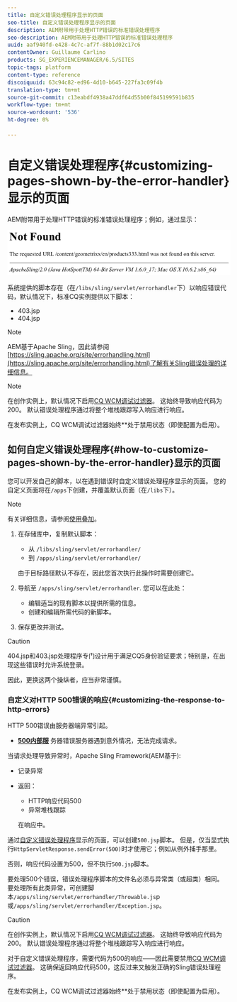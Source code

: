 ```yaml
---
title: 自定义错误处理程序显示的页面
seo-title: 自定义错误处理程序显示的页面
description: AEM附带用于处理HTTP错误的标准错误处理程序
seo-description: AEM附带用于处理HTTP错误的标准错误处理程序
uuid: aaf940fd-e428-4c7c-af7f-88b1d02c17c6
contentOwner: Guillaume Carlino
products: SG_EXPERIENCEMANAGER/6.5/SITES
topic-tags: platform
content-type: reference
discoiquuid: 63c94c82-ed96-4d10-b645-227fa3c09f4b
translation-type: tm+mt
source-git-commit: c13eabdf4938a47ddf64d55b00f845199591b835
workflow-type: tm+mt
source-wordcount: '536'
ht-degree: 0%

---
```



# 自定义错误处理程序{#customizing-pages-shown-by-the-error-handler}显示的页面

AEM附带用于处理HTTP错误的标准错误处理程序；例如，通过显示：

![chlimage_1-67](assets/chlimage_1-67a.png)

系统提供的脚本存在（在`/libs/sling/servlet/errorhandler`下）以响应错误代码，默认情况下，标准CQ实例提供以下脚本：

* 403.jsp
* 404.jsp

>[!NOTE]
>
>AEM基于Apache Sling，因此请参阅[https://sling.apache.org/site/errorhandling.html](https://sling.apache.org/site/errorhandling.html)了解有关Sling错误处理的详细信息。

>[!NOTE]
>
>在创作实例上，默认情况下启用[CQ WCM调试过滤器](/help/sites-deploying/osgi-configuration-settings.md)。 这始终导致响应代码为200。 默认错误处理程序通过将整个堆栈跟踪写入响应进行响应。
>
>在发布实例上，CQ WCM调试过滤器始终&#x200B;**&#x200B;处于禁用状态（即使配置为启用）。

## 如何自定义错误处理程序{#how-to-customize-pages-shown-by-the-error-handler}显示的页面

您可以开发自己的脚本，以在遇到错误时自定义错误处理程序显示的页面。 您的自定义页面将在`/apps`下创建，并覆盖默认页面（在`/libs`下）。

>[!NOTE]
>
>有关详细信息，请参阅[使用叠加](/help/sites-developing/overlays.md)。

1. 在存储库中，复制默认脚本：

   * 从 `/libs/sling/servlet/errorhandler/`
   * 到 `/apps/sling/servlet/errorhandler/`

   由于目标路径默认不存在，因此您首次执行此操作时需要创建它。

1. 导航至 `/apps/sling/servlet/errorhandler`. 您可以在此处：

   * 编辑适当的现有脚本以提供所需的信息。
   * 创建和编辑所需代码的新脚本。

1. 保存更改并测试。

>[!CAUTION]
>
>404.jsp和403.jsp处理程序专门设计用于满足CQ5身份验证要求；特别是，在出现这些错误时允许系统登录。
>
>因此，更换这两个操纵者，应当非常谨慎。

### 自定义对HTTP 500错误的响应{#customizing-the-response-to-http-errors}

HTTP 500错误由服务器端异常引起。

* **[500内部服](https://www.w3.org/Protocols/rfc2616/rfc2616-sec10.html)**
务器错误服务器遇到意外情况，无法完成请求。

当请求处理导致异常时，Apache Sling Framework(AEM基于):

* 记录异常
* 返回：

   * HTTP响应代码500
   * 异常堆栈跟踪

   在响应中。

通过[自定义错误处理程序](#how-to-customize-pages-shown-by-the-error-handler)显示的页面，可以创建`500.jsp`脚本。 但是，仅当显式执行`HttpServletResponse.sendError(500)`时才使用它；例如从例外捕手那里。

否则，响应代码设置为500，但不执行`500.jsp`脚本。

要处理500个错误，错误处理程序脚本的文件名必须与异常类（或超类）相同。 要处理所有此类异常，可创建脚本`/apps/sling/servlet/errorhandler/Throwable.js`p或`/apps/sling/servlet/errorhandler/Exception.jsp`。

>[!CAUTION]
>
>在创作实例上，默认情况下启用[CQ WCM调试过滤器](/help/sites-deploying/osgi-configuration-settings.md)。 这始终导致响应代码为200。 默认错误处理程序通过将整个堆栈跟踪写入响应进行响应。
>
>对于自定义错误处理程序，需要代码为500的响应——因此需要禁用[CQ WCM调试过滤器](/help/sites-deploying/osgi-configuration-settings.md)。 这确保返回响应代码500，这反过来又触发正确的Sling错误处理程序。
>
>在发布实例上，CQ WCM调试过滤器始终&#x200B;**&#x200B;处于禁用状态（即使配置为启用）。

